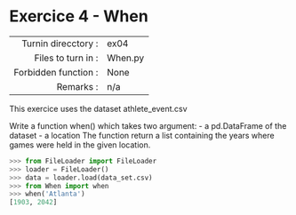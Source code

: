 # Exercice 4 - When

|                         |                    |
| -----------------------:| ------------------ |
|   Turnin direcctory :   |  ex04              |
|   Files to turn in :    |  When.py |
|   Forbidden function :  |  None              |
|   Remarks :             |  n/a               |

This exercice uses the dataset athlete_event.csv

Write a function when() which takes two argument:
	- a pd.DataFrame of the dataset
	- a location
The function return a list containing the years where games were held in the given location.	

```python
>>> from FileLoader import FileLoader
>>> loader = FileLoader()
>>> data = loader.load(data_set.csv)
>>> from When import when
>>> when('Atlanta')
[1903, 2042]
```
